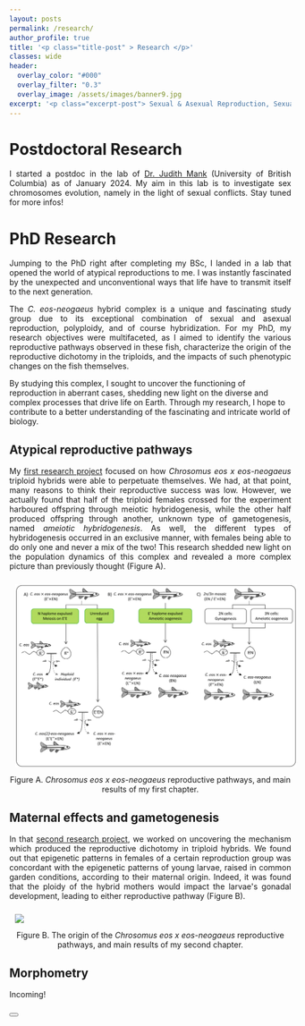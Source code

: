 ```yaml
---
layout: posts
permalink: /research/
author_profile: true
title: '<p class="title-post" > Research </p>'
classes: wide
header:
  overlay_color: "#000"
  overlay_filter: "0.3"
  overlay_image: /assets/images/banner9.jpg
excerpt: '<p class="excerpt-post"> Sexual & Asexual Reproduction, Sexual Conflicts & Chromosome Evolution </p>' 
---
```



<h1> Postdoctoral Research </h1>

<p align="justify"> I started a postdoc in the lab of <a href="https://www.zoology.ubc.ca/mank-lab/">Dr. Judith Mank</a> (University of British Columbia) as of January 2024. My aim in this lab is to investigate sex chromosomes evolution, namely in the light of sexual conflicts. Stay tuned for more infos! 
</p>


<h1> PhD Research </h1>

<p align="justify"> Jumping to the PhD right after completing my BSc, I landed in a lab that opened the world of atypical reproductions to me. I was instantly fascinated by the unexpected and unconventional ways that life have to transmit itself to the next generation.
</p>

<p align="justify">
The <i>C. eos-neogaeus</i> hybrid complex is a unique and fascinating study group due to its exceptional combination of sexual and asexual reproduction, polyploidy, and of course hybridization. For my PhD, my research objectives were multifaceted, as I aimed to identify the various reproductive pathways observed in these fish, characterize the origin of the reproductive dichotomy in the triploids, and the impacts of such phenotypic changes on the fish themselves.

By studying this complex, I sought to uncover the functioning of reproduction in aberrant cases, shedding new light on the diverse and complex processes that drive life on Earth. Through my research, I hope to contribute to a better understanding of the fascinating and intricate world of biology. 
</p>

## Atypical reproductive pathways

<p align="justify">
My <a href="https://academic.oup.com/jhered/article/110/3/370/5268115">first research project</a> focused on how <i>Chrosomus eos x eos-neogaeus</i> triploid hybrids were able to perpetuate themselves. We had, at that point, many reasons to think their reproductive success was low. However, we actually found that half of the triploid females crossed for the experiment harboured offspring through meiotic hybridogenesis, while the other half produced offspring through another, unknown type of gametogenesis, named <i>ameiotic hybridogenesis</i>. As well, the different types of hybridogenesis occurred in an exclusive manner, with females being able to do only one and never a mix of the two! This research shedded new light on the population dynamics of this complex and revealed a more complex picture than previously thought (Figure A). 
</p>

<img-div>
<img style="Padding: 10px 10px 10px 10px;" width="800px" src="../assets/images/Paper1.png" class="center" />
<figcaption style="text-align: center">Figure A. <i>Chrosomus eos x eos-neogaeus</i> reproductive pathways, and main results of my first chapter.</figcaption>
</img-div>


## Maternal effects and gametogenesis
<p align="justify">
In that <a href="https://onlinelibrary.wiley.com/doi/full/10.1111/mec.17264">second research project</a>, we worked on uncovering the mechanism which produced the reproductive dichotomy in triploid hybrids. We found out that epigenetic patterns in females of a certain reproduction group was concordant with the epigenetic patterns of young larvae, raised in common garden conditions, according to their maternal origin. Indeed, it was found that the ploidy of the hybrid mothers would impact the larvae's gonadal development, leading to either reproductive pathway (Figure B). 
</p>

<img-div>
<img style="Padding: 10px 10px 10px 10px;" width="800px" src="../assets/images/ME.jpg" class="center" />
<figcaption style="text-align: center">Figure B. The origin of the <i>Chrosomus eos x eos-neogaeus</i> reproductive pathways, and main results of my second chapter.</figcaption>
</img-div>

## Morphometry
<p align="justify">
Incoming! 
</p>



<!-- Back to top button -->
<button type="button" class="btn btn-danger btn-floating btn-lg" id="btn-back-to-top">
  <i class="fas fa-arrow-up"></i>
</button>

<script>
//Get the button
let mybutton = document.getElementById("btn-back-to-top");

// When the user scrolls down 20px from the top of the document, show the button
window.onscroll = function () {
  scrollFunction();
};

function scrollFunction() {
  if (
    document.body.scrollTop > 20 ||
    document.documentElement.scrollTop > 20
  ) {
    mybutton.style.display = "block";
  } else {
    mybutton.style.display = "none";
  }
}
// When the user clicks on the button, scroll to the top of the document
mybutton.addEventListener("click", backToTop);

function backToTop() {
  document.body.scrollTop = 0;
  document.documentElement.scrollTop = 0;
}
</script>